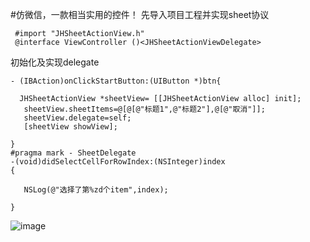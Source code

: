 #仿微信，一款相当实用的控件！
先导入项目工程并实现sheet协议
```
 #import "JHSheetActionView.h"
 @interface ViewController ()<JHSheetActionViewDelegate>
 ```
 初始化及实现delegate
 ```
- (IBAction)onClickStartButton:(UIButton *)btn{
    
   JHSheetActionView *sheetView= [[JHSheetActionView alloc] init];
    sheetView.sheetItems=@[@[@"标题1",@"标题2"],@[@"取消"]];
    sheetView.delegate=self;
    [sheetView showView];
    
}
#pragma mark - SheetDelegate
-(void)didSelectCellForRowIndex:(NSInteger)index
{
    
    NSLog(@"选择了第%zd个item",index);
    
}
`````
![image](https://github.com/jianghao562/JHSheetViewCustom/blob/master/GifFile/55555.gif)
